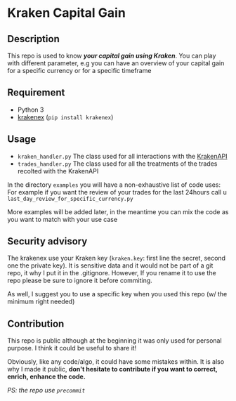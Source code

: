 # Kraken Capital Gain
## Description
This repo is used to know ***your capital gain using Kraken***. You can play with different parameter, e.g you can have an overview of your capital gain for a specific currency or for a specific timeframe

## Requirement

 - Python 3
 - [krakenex](https://github.com/veox/python3-krakenex) (`pip install krakenex`)

## Usage

 - `kraken_handler.py`
The class used for all interactions with the [KrakenAPI](https://www.kraken.com/fr-fr/features/api)
 - `trades_handler.py`
The class used for all the treatments of the trades recolted with the KrakenAPI

In the directory `examples` you will have a non-exhaustive list of code uses:
For example if you want the review of your trades for the last 24hours call u `last_day_review_for_specific_currency.py`

More examples will be added later, in the meantime you can mix the code as you want to match with your use case

## Security advisory
The krakenex use your Kraken key (`kraken.key`: first line the secret, second one the private key). It is sensitive data and it would not be part of a git repo, it why I put it in the .gitignore. However, If you rename it to use the repo please be sure to ignore it before commiting.

As well, I suggest you to use a specific key when you used this repo (w/ the minimum right needed)


## Contribution
This repo is public although at the beginning it was only used for personal purpose. I think it could be useful to share it!

Obviously, like any code/algo, it could have some mistakes within. It is also why I made it public, **don't hesitate to contribute if you want to correct, enrich, enhance the code.**

*PS: the repo use `precommit`*

